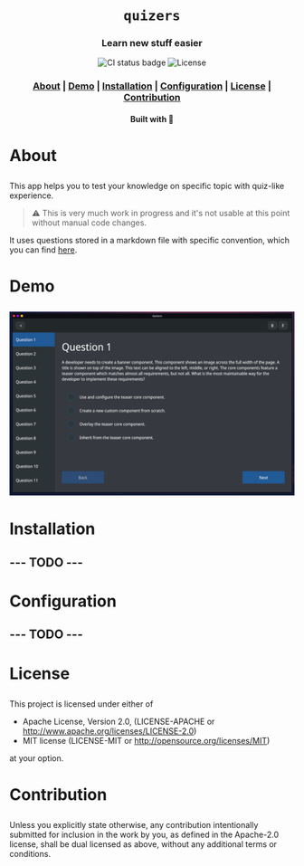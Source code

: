 <div align="center">

  <h1><code>quizers</code></h1>

  <h3>
    <strong>Learn new stuff easier</strong>
  </h3>

  <p>
    <img src="https://img.shields.io/github/workflow/status/devzbysiu/quizers/ci?style=for-the-badge" alt="CI status badge" />
    <img src="https://img.shields.io/badge/license-MIT%2FAPACHE--2.0-blue?style=for-the-badge" alt="License"/>
  </p>

  <h3>
    <a href="#about">About</a>
    <span> | </span>
    <a href="#demo">Demo</a>
    <span> | </span>
    <a href="#installation">Installation</a>
    <span> | </span>
    <a href="#configuration">Configuration</a>
    <span> | </span>
    <a href="#license">License</a>
    <span> | </span>
    <a href="#contribution">Contribution</a>
  </h3>

  <sub><h4>Built with 🦀</h4></sub>
</div>

# <p id="about">About</p>

This app helps you to test your knowledge on specific topic with quiz-like experience.

> :warning: This is very much work in progress and it's not usable at this point without manual
  code changes.

It uses questions stored in a markdown file with specific convention, which you can find
[here](https://github.com/devzbysiu/md-questions).

# <p id="demo">Demo</p>

![demo](./res/demo.png)

# <p id="installation">Installation</p>

## --- TODO ---

# <p id="configuration">Configuration</p>

## --- TODO ---

# <p id="license">License</p>

This project is licensed under either of

- Apache License, Version 2.0, (LICENSE-APACHE or http://www.apache.org/licenses/LICENSE-2.0)
- MIT license (LICENSE-MIT or http://opensource.org/licenses/MIT)

at your option.

# <p id="contribution">Contribution</p>


Unless you explicitly state otherwise, any contribution intentionally submitted for inclusion in the work by you, as defined in the Apache-2.0 license, shall be dual licensed as above, without any additional terms or conditions.
